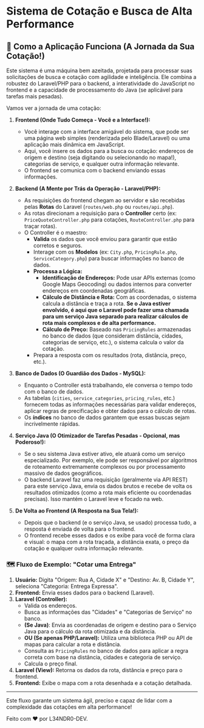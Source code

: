# Sistema de Cotação e Busca de Alta Performance

## 🎯 Como a Aplicação Funciona (A Jornada da Sua Cotação!)

Este sistema é uma máquina bem azeitada, projetada para processar suas solicitações de busca e cotação com agilidade e inteligência. Ele combina a robustez do Laravel/PHP para o backend, a interatividade do JavaScript no frontend e a capacidade de processamento do Java (se aplicável para tarefas mais pesadas).

Vamos ver a jornada de uma cotação:

1.  **Frontend (Onde Tudo Começa - Você e a Interface!):**
    * Você interage com a interface amigável do sistema, que pode ser uma página web simples (renderizada pelo Blade/Laravel) ou uma aplicação mais dinâmica em JavaScript.
    * Aqui, você insere os dados para a busca ou cotação: endereços de origem e destino (seja digitando ou selecionando no mapa!), categorias de serviço, e qualquer outra informação relevante.
    * O frontend se comunica com o backend enviando essas informações.

2.  **Backend (A Mente por Trás da Operação - Laravel/PHP):**
    * As requisições do frontend chegam ao servidor e são recebidas pelas **Rotas** do Laravel (`routes/web.php` ou `routes/api.php`).
    * As rotas direcionam a requisição para o **Controller** certo (ex: `PriceQuoteController.php` para cotações, `RouteController.php` para traçar rotas).
    * O Controller é o maestro:
        * **Valida** os dados que você enviou para garantir que estão corretos e seguros.
        * Interage com os **Modelos** (ex: `City.php`, `PricingRule.php`, `ServiceCategory.php`) para buscar informações no banco de dados.
        * **Processa a Lógica:**
            * **Identificação de Endereços:** Pode usar APIs externas (como Google Maps Geocoding) ou dados internos para converter endereços em coordenadas geográficas.
            * **Cálculo de Distância e Rota:** Com as coordenadas, o sistema calcula a distância e traça a rota. **Se o Java estiver envolvido, é aqui que o Laravel pode fazer uma chamada para um serviço Java separado para realizar cálculos de rota mais complexos e de alta performance.**
            * **Cálculo de Preço:** Baseado nas `PricingRules` armazenadas no banco de dados (que consideram distância, cidades, categorias de serviço, etc.), o sistema calcula o valor da cotação.
        * Prepara a resposta com os resultados (rota, distância, preço, etc.).

3.  **Banco de Dados (O Guardião dos Dados - MySQL):**
    * Enquanto o Controller está trabalhando, ele conversa o tempo todo com o banco de dados.
    * As tabelas (`cities`, `service_categories`, `pricing_rules`, etc.) fornecem todas as informações necessárias para validar endereços, aplicar regras de precificação e obter dados para o cálculo de rotas.
    * Os **índices** no banco de dados garantem que essas buscas sejam incrivelmente rápidas.

4.  **Serviço Java (O Otimizador de Tarefas Pesadas - Opcional, mas Poderoso!):**
    * Se o seu sistema Java estiver ativo, ele atuará como um serviço especializado. Por exemplo, ele pode ser responsável por algoritmos de roteamento extremamente complexos ou por processamento massivo de dados geográficos.
    * O backend Laravel faz uma requisição (geralmente via API REST) para este serviço Java, envia os dados brutos e recebe de volta os resultados otimizados (como a rota mais eficiente ou coordenadas precisas). Isso mantém o Laravel leve e focado na web.

5.  **De Volta ao Frontend (A Resposta na Sua Tela!):**
    * Depois que o backend (e o serviço Java, se usado) processa tudo, a resposta é enviada de volta para o frontend.
    * O frontend recebe esses dados e os exibe para você de forma clara e visual: o mapa com a rota traçada, a distância exata, o preço da cotação e qualquer outra informação relevante.

### 🗺️ Fluxo de Exemplo: "Cotar uma Entrega"

1.  **Usuário:** Digita "Origem: Rua A, Cidade X" e "Destino: Av. B, Cidade Y", seleciona "Categoria: Entrega Expressa".
2.  **Frontend:** Envia esses dados para o backend (Laravel).
3.  **Laravel (Controller):**
    * Valida os endereços.
    * Busca as informações das "Cidades" e "Categorias de Serviço" no banco.
    * **(Se Java)**: Envia as coordenadas de origem e destino para o Serviço Java para o cálculo da rota otimizada e da distância.
    * **OU (Se apenas PHP/Laravel):** Utiliza uma biblioteca PHP ou API de mapas para calcular a rota e distância.
    * Consulta as `PricingRules` no banco de dados para aplicar a regra correta com base na distância, cidades e categoria de serviço.
    * Calcula o preço final.
4.  **Laravel (View):** Retorna os dados da rota, distância e preço para o frontend.
5.  **Frontend:** Exibe o mapa com a rota desenhada e a cotação detalhada.

---

Este fluxo garante um sistema ágil, preciso e capaz de lidar com a complexidade das cotações em alta performance!

Feito com ❤️ por L34NDR0-DEV.